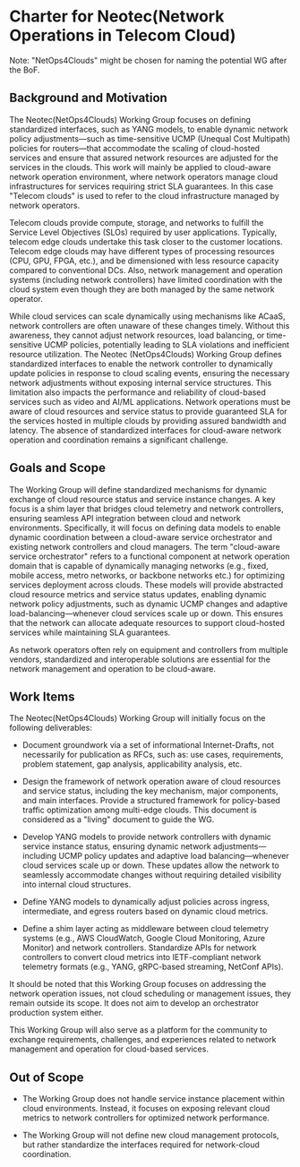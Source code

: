 # Charter for Neotec(Network Operations in Telecom Cloud) 
 Note: "NetOps4Clouds" might be chosen for naming the potential WG after the BoF.

## Background and Motivation

The Neotec(NetOps4Clouds) Working Group focuses on defining standardized interfaces, such as YANG models, to enable dynamic network policy adjustments—such as time-sensitive UCMP (Unequal Cost Multipath) policies for routers—that accommodate the scaling of cloud-hosted services and ensure that assured network resources are adjusted for the services in the clouds. This work will mainly be applied to cloud-aware network operation environment, where network operators manage cloud infrastructures for services requiring strict SLA guarantees. In this case "Telecom clouds" is used to refer to the cloud infrastructure managed by network operators.  

Telecom clouds provide compute, storage, and networks to fulfill the Service Level Objectives (SLOs) required by user applications. Typically, telecom edge clouds undertake this task closer to the customer locations. Telecom edge clouds may have different types of processing resources (CPU, GPU, FPGA, etc.), and be dimensioned with less resource capacity compared to conventional DCs. Also, network management and operation systems (including network controllers) have limited coordination with the cloud system even though they are both managed by the same network operator.

While cloud services can scale dynamically using mechanisms like ACaaS, network controllers are often unaware of these changes timely. Without this awareness, they cannot adjust network resources, load balancing, or time-sensitive UCMP policies, potentially leading to SLA violations and inefficient resource utilization. The Neotec (NetOps4Clouds) Working Group defines standardized interfaces to enable the network controller to dynamically update policies in response to cloud scaling events, ensuring the necessary network adjustments without exposing internal service structures. This limitation also impacts the performance and reliability of cloud-based services such as video and AI/ML applications. Network operations must be aware of cloud resources and service status to provide guaranteed SLA for the services hosted in multiple clouds by providing assured bandwidth and latency. The absence of standardized interfaces for cloud-aware network operation and coordination remains a significant challenge.

## Goals and Scope
The Working Group will define standardized mechanisms for dynamic exchange of cloud resource status and service instance changes. A key focus is a shim layer that bridges cloud telemetry and network controllers, ensuring seamless API integration between cloud and network environments. Specifically, it will focus on defining data models to enable dynamic coordination between a cloud-aware service orchestrator and existing network controllers and cloud managers. The term "cloud-aware service orchestrator" refers to a functional component at network operation domain that is capable of dynamically managing networks (e.g., fixed, mobile access, metro networks, or backbone networks etc.) for optimizing services deployment across clouds. These models will provide abstracted cloud resource metrics and service status updates, enabling dynamic network policy adjustments, such as dynamic UCMP changes and adaptive load-balancing—whenever cloud services scale up or down. This ensures that the network can allocate adequate resources to support cloud-hosted services while maintaining SLA guarantees. 

As network operators often rely on equipment and controllers from multiple vendors, standardized and interoperable solutions are essential for the network management and operation to be cloud-aware.

## Work Items
The Neotec(NetOps4Clouds) Working Group will initially focus on the following deliverables:
* Document groundwork via a set of informational Internet-Drafts, not necessarily for publication as RFCs, such as: use cases, requirements, problem statement, gap analysis, applicability analysis, etc.

* Design the framework of network operation aware of cloud resources and service status, including the key mechanism, major components, and main interfaces. Provide a structured framework for policy-based traffic optimization among multi-edge clouds. This document is considered as a "living" document to guide the WG.

* Develop YANG models to provide network controllers with dynamic service instance status, ensuring dynamic network adjustments—including UCMP policy updates and adaptive load balancing—whenever cloud services scale up or down. These updates allow the network to seamlessly accommodate changes without requiring detailed visibility into internal cloud structures.

* Define YANG models to dynamically adjust policies across ingress, intermediate, and egress routers based on dynamic cloud metrics. 

* Define a shim layer acting as middleware between cloud telemetry systems (e.g., AWS CloudWatch, Google Cloud Monitoring, Azure Monitor) and network controllers. Standardize APIs for network controllers to convert cloud metrics into IETF-compliant network telemetry formats (e.g., YANG, gRPC-based streaming, NetConf APIs).

It should be noted that this Working Group focuses on addressing the network operation issues, not cloud scheduling or management issues, they remain outside its scope. It does not aim to develop an orchestrator production system either.

This Working Group will also serve as a platform for the community to exchange requirements, challenges, and experiences related to network management and operation for cloud-based services.

## Out of Scope
* The Working Group does not handle service instance placement within cloud environments. Instead, it focuses on exposing relevant cloud metrics to network controllers for optimized network performance.

* The Working Group will not define new cloud management protocols, but rather standardize the interfaces required for network-cloud coordination.



